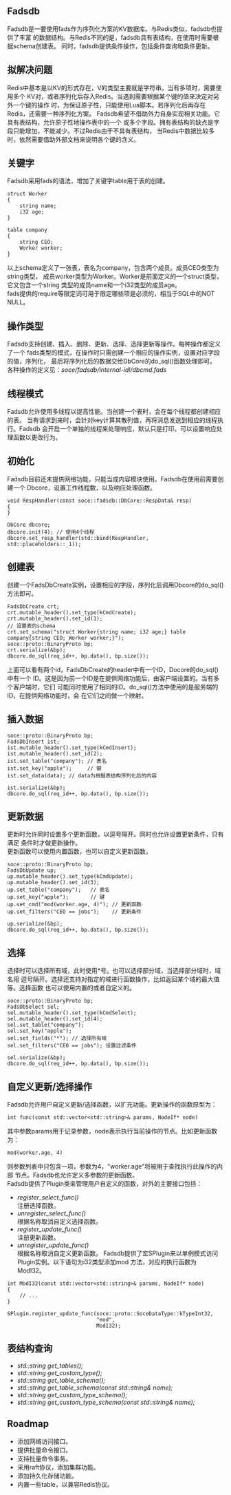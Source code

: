 ## Fadsdb
Fadsdb是一要使用fads作为序列化方案的KV数据库。与Redis类似，fadsdb也提供了丰富
的数据结构。与Redis不同的是，fadsdb具有表结构，在使用时需要根据schema创建表。
同时，fadsdb提供条件操作，包括条件查询和条件更新。

## 拟解决问题
Redis中基本是以KV的形式存在，V的类型主要就是字符串。当有多项时，需要使用多个
KV对，或者序列化后存入Redis。当遇到需要根据某个键的值来决定对另外一个键的操作
时，为保证原子性，只能使用Lua脚本。若序列化后再存在Redis，还需要一种序列化方案。
Fadsdb希望不借助外力自身实现相关功能。它具有表结构，允许原子性地操作表中的一个
或多个字段。拥有表结构的缺点是字段只能增加，不能减少。不过Redis由于不具有表结构，
当Redis中数据比较多时，依然需要借助外部文档来说明各个键的含义。

## 关键字
Fadsdb采用fads的语法，增加了关键字table用于表的创建。
```
struct Worker
{
    string name;
    i32 age;
}

table company
{
    string CEO;
    Worker worker;
}
```
以上schema定义了一张表，表名为company，包含两个成员。成员CEO类型为string类型，
成员worker类型为Worker。Worker是前面定义的一个struct类型，它又包含一个string
类型的成员name和一个i32类型的成员age。   
fads提供的require等限定词可用于限定哪些项是必须的，相当于SQL中的NOT NULL。

## 操作类型
Fadsdb支持创建、插入、删除、更新、选择、选择更新等操作。每种操作都定义了一个
fads类型的模式，在操作时只需创建一个相应的操作实例，设置对应字段的值，序列化，
最后将序列化后的数据交给DbCore的do_sql()函数处理即可。  
各种操作的定义见：*soce/fadsdb/internal-idl/dbcmd.fads*

## 线程模式
Fadsdb允许使用多线程以提高性能。当创建一个表时，会在每个线程都创建相应的表。
当有请求到来时，会针对key计算其散列值，再将消息发送到相应的线程执行。Fadsdb
会开启一个单独的线程来处理响应，默认只是打印。可以设置响应处理函数以更改行为。

## 初始化
Fadsdb目前还未提供网络功能，只能当成内容模块使用。Fadsdb在使用前需要创建一个
Dbcore，设置工作线程数，以及响应处理函数。
```
void RespHandler(const soce::fadsdb::DbCore::RespData& resp)
{
}
 
DbCore dbcore;
dbcore.init(4); // 使用4个线程
dbcore.set_resp_handler(std::bind(RespHandler, std::placeholders::_1));
```

## 创建表
创建一个FadsDbCreate实例，设置相应的字段，序列化后调用Dbcore的do_sql()方法即可。
```
FadsDbCreate crt;
crt.mutable_header().set_type(kCmdCreate);
crt.mutable_header().set_id(1);
// 设置表的schema
crt.set_schema("struct Worker{string name; i32 age;} table company{string CEO; Worker worker;}");
soce::proto::BinaryProto bp;
crt.serialize(&bp);
dbcore.do_sql(req_id++, bp.data(), bp.size());
```
上面可以看有两个id，FadsDbCreate的header中有一个ID，Docore的do_sql()中有一个
ID。这是因为前一个ID是在提供网络功能后，由客户端设置的。当有多个客户端时，它们
可能同时使用了相同的ID。do_sql()方法中使用的是服务端的ID，在提供网络功能时，会
在它们之间做一个映射。

## 插入数据
```
soce::proto::BinaryProto bp;
FadsDbInsert ist;
ist.mutable_header().set_type(kCmdInsert);
ist.mutable_header().set_id(2);
ist.set_table("company"); // 表名
ist.set_key("apple");     // 键
ist.set_data(data); // data为根据表结构序列化后的内容

ist.serialize(&bp);
dbcore.do_sql(req_id++, bp.data(), bp.size());
```

## 更新数据
更新时允许同时设置多个更新函数，以逗号隔开。同时也允许设置更新条件，只有满足
条件时才做更新操作。   
更新函数可以使用内置函数，也可以自定义更新函数。
```
soce::proto::BinaryProto bp;
FadsDbUpdate up;
up.mutable_header().set_type(kCmdUpdate);
up.mutable_header().set_id(3);
up.set_table("company");   // 表名
up.set_key("apple");       // 键
up.set_cmd("mod(worker.age, 4)"); // 更新函数
up.set_filters("CEO == jobs");    // 更新条件

up.serialize(&bp);
dbcore.do_sql(req_id++, bp.data(), bp.size());
```

## 选择
选择时可以选择所有域，此时使用*号。也可以选择部分域，当选择部分域时，域名用
逗号隔开。选择还支持对指定的域进行函数操作，比如返回某个域的最大值等。选择函数
也可以使用内置的或者自定义的。
```
soce::proto::BinaryProto bp;
FadsDbSelect sel;
sel.mutable_header().set_type(kCmdSelect);
sel.mutable_header().set_id(4);
sel.set_table("company");
sel.set_key("apple");
sel.set_fields("*"); // 选择所有域
sel.set_filters("CEO == jobs"); 设置过滤条件

sel.serialize(&bp);
dbcore.do_sql(req_id++, bp.data(), bp.size());
```

## 自定义更新/选择操作
Fadsdb允许用户自定义更新/选择函数，以扩充功能。更新操作的函数原型为：
```
int func(const std::vector<std::string>& params, NodeIf* node)
```
其中参数params用于记录参数，node表示执行当前操作的节点。比如更新函数为：
```
mod(worker.age, 4)
```
则参数列表中只包含一项，参数为4，"worker.age"将被用于查找执行此操作的内部
节点。Fadsdb也允许定义多参数的更新函数。   
Fadsdb提供了Plugin类来管理用户自定义的函数，对外的主要接口包括：
- *register_select_func()*  
注册选择函数。
- *unregister_select_func()*   
根据名称取消自定义选择函数。
- *register_update_func()*   
注册更新函数。
- *unregister_update_func()*   
根据名称取消自定义更新函数。
Fadsdb提供了宏SPlugin来以单例模式访问Plugin实例。以下语句为i32类型添加mod
方法，对应的执行函数为ModI32。
```
int ModI32(const std::vector<std::string>& params, NodeIf* node)
{
    // ...
}

SPlugin.register_update_func(soce::proto::SoceDataType::kTypeInt32,
                             "mod",
                             ModI32);
```

## 表结构查询
- *std::string get_tables();*  
- *std::string get_custom_type();*
- *std::string get_table_schema();*
- *std::string get_table_schema(const std::string& name);*
- *std::string get_custom_type_schema();*
- *std::string get_custom_type_schema(const std::string& name);*

## Roadmap
- 添加网络访问接口。
- 提供批量命令接口。
- 支持批量命令事务。
- 采用raft协议，添加集群功能。
- 添加持久化存储功能。
- 内置一些table，以兼容Redis协议。
